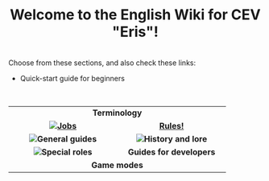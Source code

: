 <h1 align="center"> Welcome to the English Wiki for CEV "Eris"! </h1>

<br>
Choose from these sections, and also check these links:
<br><ul>
  <li>Quick-start guide for beginners</li>
</ul> 
  <br>
  <table width="500" cellspacing="0" cellpadding="5">
  <tr>
    <td colspan=2 align="center"> <b>Terminology</b> </td>
  </tr>
   <tr> 
     <td width="200" valign="center" align="center"><img src="https://user-images.githubusercontent.com/9161564/32142243-125c8896-bca4-11e7-9158-3d5b8f0a9cc2.png"><a href="https://github.com/Walfanger/wiki/blob/master/contents/en/jobs_en.md"><b>Jobs</b></a></td><td width="200" valign="center" align="center"><a href="https://github.com/Walfanger/wiki/blob/master/contents/en/rules_en.md"><b>Rules!</b></td>
   </tr>
  <tr>
    <td width="200" valign="center" align="center"><img src="https://user-images.githubusercontent.com/9161564/32142246-2c65f16e-bca4-11e7-97a5-1465b9deb54e.png"><b>General guides</b></td><td width="200" valign="center" align="center"><img src=https://user-images.githubusercontent.com/9161564/32142254-41f7a5a4-bca4-11e7-87e8-6b07220202ef.png><b>History and lore</b></td>
  </tr>
  <tr>
    <td width="200" valign="center" align="center"><img src="https://user-images.githubusercontent.com/9161564/32142257-54437f30-bca4-11e7-8aa7-a52ba3a252a7.png"><b>Special roles</b></td><td width="200" valign="center" align="center"><b>Guides for developers</b></td>
  </tr>
  <tr>
    <td colspan=2 align="center"> <b>Game modes</b> </td>
  </tr>
  </table>
